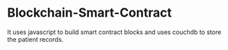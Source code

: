 # Blockchain-Smart-Contract
It uses javascript to build smart contract blocks and uses couchdb to store the patient records. 

